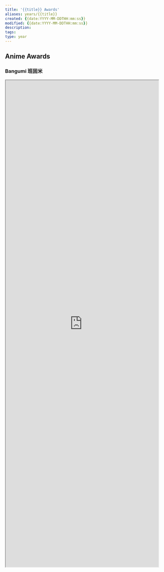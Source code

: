 ```yaml
---
title: '{{title}} Awards'
aliases: years/{{title}}
created: {{date:YYYY-MM-DDTHH:mm:ss}}
modified: {{date:YYYY-MM-DDTHH:mm:ss}}
description: 
tags: 
type: year
---
```


## Anime Awards

### Bangumi 班固米

<iframe src='https://bgm.tv/award/{{title}}' style='height:40vh;width:100%' class='iframe-radius' allow='fullscreen'/><center>via: <a href='https://bgm.tv/award/{{title}}' target='_blank' class='external-link'>https://bgm.tv/award/{{title}}</a></center>

### Animecorner

<iframe src='https://animecorner.me/{{title}}-anime-of-the-year-awards-winners/' style='height:40vh;width:100%' class='iframe-radius' allow='fullscreen'/><center>via: <a href='https://animecorner.me/{{title}}-anime-of-the-year-awards-winners/' target='_blank' class='external-link'>https://animecorner.me/{{title}}-anime-of-the-year-awards-winners/</a></center>

## Game Awards

### Steam

<iframe src='https://store.steampowered.com/steamawards/{{title}}?l=schinese' style='height:40vh;width:100%' class='iframe-radius' allow='fullscreen'/><center>via: <a href='https://store.steampowered.com/steamawards/{{title}}?l=schinese' target='_blank' class='external-link'>https://store.steampowered.com/steamawards/{{title}}?l=schinese</a></center>

### TGA

<iframe src='https://thegameawards.com/rewind/year-{{title}}' style='height:40vh;width:100%' class='iframe-radius' allow='fullscreen'/><center>via: <a href='https://thegameawards.com/rewind/year-{{title}}' target='_blank' class='external-link'>https://thegameawards.com/rewind/year-{{title}}</a></center>

### Metacritic

<iframe src='https://www.metacritic.com/browse/games/score/metascore/year/all/filtered?view=detailed&sort=desc&year_selected={{title}}' style='height:40vh;width:100%' class='iframe-radius' allow='fullscreen'/><center>via: <a href='https://www.metacritic.com/browse/games/score/metascore/year/all/filtered?view=detailed&sort=desc&year_selected={{title}}' target='_blank' class='external-link'>https://www.metacritic.com/browse/games/score/metascore/year/all/filtered?view=detailed&sort=desc&year_selected={{title}}</a></center>

## Novel Awards

### Douban

<iframe src='https://book.douban.com/annual/{{title}}' style='height:40vh;width:100%' class='iframe-radius' allow='fullscreen'/><center>via: <a href='https://book.douban.com/annual/{{title}}' target='_blank' class='external-link'>https://book.douban.com/annual/{{title}}</a></center>

## Movie Awards

### Douban

<iframe src='https://movie.douban.com/annual/{{title}}' style='height:40vh;width:100%' class='iframe-radius' allow='fullscreen'/><center>via: <a href='https://movie.douban.com/annual/{{title}}' target='_blank' class='external-link'>https://movie.douban.com/annual/{{title}}</a></center>

### Academy

<iframe src='https://www.imdb.com/event/ev0000003/{{title}}/1/' style='height:40vh;width:100%' class='iframe-radius' allow='fullscreen'/><center>via: <a href='https://www.imdb.com/event/ev0000003/{{title}}/1/' target='_blank' class='external-link'>https://www.imdb.com/event/ev0000003/{{title}}/1/</a></center>

## Music Awards

### Douban

<iframe src='https://music.douban.com/annual/{{title}}' style='height:40vh;width:100%' class='iframe-radius' allow='fullscreen'/><center>via: <a href='https://music.douban.com/annual/{{title}}' target='_blank' class='external-link'>https://music.douban.com/annual/{{title}}</a></center>

## Coding Awards

### Product Hunt

<iframe src=' https://www.producthunt.com/golden-kitty-awards/hall-of-fame?year={{title}}' style='height:40vh;width:100%' class='iframe-radius' allow='fullscreen'/><center>via: <a href=' https://www.producthunt.com/golden-kitty-awards/hall-of-fame?year={{title}}' target='_blank' class='external-link'> https://www.producthunt.com/golden-kitty-awards/hall-of-fame?year={{title}}</a></center>

## Mobile

### Apple Store

<iframe src='https://developer.apple.com/design/awards/{{title}}' style='height:40vh;width:100%' class='iframe-radius' allow='fullscreen'/><center>via: <a href='https://developer.apple.com/design/awards/{{title}}' target='_blank' class='external-link'>https://developer.apple.com/design/awards/{{title}}</a></center>

### Google Play

<iframe src='https://play.google.com/store/apps/editorial?id=mc_bestof{{title}}_xfn_fcp&hl=en' style='height:40vh;width:100%' class='iframe-radius' allow='fullscreen'/><center>via: <a href='https://play.google.com/store/apps/editorial?id=mc_bestof{{title}}_xfn_fcp&hl=en' target='_blank' class='external-link'>https://play.google.com/store/apps/editorial?id=mc_bestof{{title}}_xfn_fcp&hl=en</a></center>

## Hentai Awards #nsfw

### Moe Game

<iframe src='https://moe-gameaward.com/prize/{{title}}' style='height:40vh;width:100%' class='iframe-radius' allow='fullscreen'/><center>via: <a href='https://moe-gameaward.com/prize/{{title}}' target='_blank' class='external-link'>https://moe-gameaward.com/prize/{{title}}</a></center>

###  DLsite Game Sale Ranking

<iframe src='https://www.dlsite.com/maniax/ranking/year?year={{title}}&sort=sale&category=game' style='height:40vh;width:100%' class='iframe-radius' allow='fullscreen'/><center>via: <a href='https://www.dlsite.com/maniax/ranking/year?year={{title}}&sort=sale&category=game' target='_blank' class='external-link'>https://www.dlsite.com/maniax/ranking/year?year={{title}}&sort=sale&category=game</a></center>

### DLsite Voice Sale Ranking

<iframe src='https://www.dlsite.com/maniax/ranking/year?year={{title}}&sort=sale&category=voice' style='height:40vh;width:100%' class='iframe-radius' allow='fullscreen'/><center>via: <a href='https://www.dlsite.com/maniax/ranking/year?year={{title}}&sort=sale&category=voice' target='_blank' class='external-link'>https://www.dlsite.com/maniax/ranking/year?year={{title}}&sort=sale&category=voice</a></center>

### DLsite Comic Sale Ranking

<iframe src='https://www.dlsite.com/maniax/ranking/year?year={{title}}&sort=sale&category=comic' style='height:40vh;width:100%' class='iframe-radius' allow='fullscreen'/><center>via: <a href='https://www.dlsite.com/maniax/ranking/year?year={{title}}&sort=sale&category=comic' target='_blank' class='external-link'>https://www.dlsite.com/maniax/ranking/year?year={{title}}&sort=sale&category=comic</a></center>

